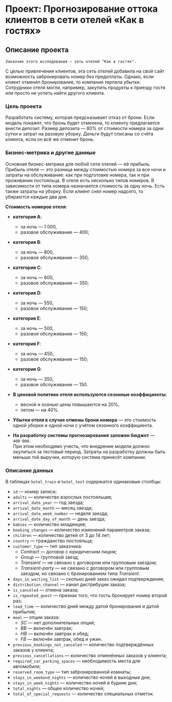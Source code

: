 # Проект: Прогнозирование оттока клиентов в сети отелей «Как в гостях»
## Описание проекта
    Заказчик этого исследования — сеть отелей "Как в гостях".
С целью привлечения клиентов, эта сеть отелей добавила на свой сайт возможность забронировать номер без предоплаты. Однако, если клиент отменял бронирование, то компания терпела убытки. Сотрудники отеля могли, например, закупить продукты к приезду гостя или просто не успеть найти другого клиента.

### Цель проекта
Разработать систему, которая предсказывает отказ от брони. Если модель покажет, что бронь будет отменена, то клиенту предлагается внести депозит. Размер депозита — 80% от стоимости номера за одни сутки и затрат на разовую уборку. Деньги будут списаны со счёта клиента, если он всё же отменит бронь.

### Бизнес-метрика и другие данные
Основная бизнес-метрика для любой сети отелей — её прибыль. \
Прибыль отеля — это разница между стоимостью номера за все ночи и затраты на обслуживание: как при подготовке номера, так и при проживании постояльца. В отеле есть несколько типов номеров. В зависимости от типа номера назначается стоимость за одну ночь. Есть также затраты на уборку. Если клиент снял номер надолго, то убираются каждые два дня.

**Стоимость номеров отеля:**
* **категория A**: 
    * за ночь — 1 000, 
    * разовое обслуживание — 400;
    
* **категория B**: 
    * за ночь — 800,
    * разовое обслуживание — 350;
* **категория C**: 
    * за ночь — 600, 
    * разовое обслуживание — 350;
* **категория D**: 
    * за ночь — 550, 
    * разовое обслуживание — 150;
* **категория E**: 
    * за ночь — 500, 
    * разовое обслуживание — 150;
* **категория F**: 
    * за ночь — 450, 
    * разовое обслуживание — 150;
* **категория G**: 
    * за ночь — 350,
    * разовое обслуживание — 150.

* **В ценовой политике отеля используются сезонные коэффициенты**: 
    * весной и осенью цены повышаются на 20%, 
    * летом — на 40%. 
* **Убытки отеля в случае отмены брони номера** — это стоимость одной уборки и одной ночи с учётом сезонного коэффициента. 
* **На разработку системы прогнозирования заложен бюджет** — `400'000`.\
При этом необходимо учесть, что внедрение модели должно окупиться за тестовый период. Затраты на разработку должны быть меньше той выручки, которую система принесёт компании.

### Описание данных
В таблицах `hotel_train` и `hotel_test` содержатся одинаковые столбцы:

* `id` — номер записи;
* `adults` — количество взрослых постояльцев;
* `arrival_date_year` — год заезда;
* `arrival_date_month` — месяц заезда;
* `arrival_date_week_number` — неделя заезда;
* `arrival_date_day_of_month` — день заезда;
* `babies` — количество младенцев;
* `booking_changes` — количество изменений параметров заказа;
* `children` — количество детей от 3 до 14 лет;
* `country` — гражданство постояльца;
* `customer_type` — тип заказчика:
   * *Contract* — договор с юридическим лицом;
   * *Group* — групповой заезд;
   * *Transient* — не связано с договором или групповым заездом;
   * *Transient-party* — не связано с договором или групповым заездом, но связано с бронированием типа *Transient*.
* `days_in_waiting_list` — сколько дней заказ ожидал подтверждения;
* `distribution_channel` — канал дистрибуции заказа;
* `is_canceled` — отмена заказа;
* `is_repeated_guest` — признак того, что гость бронирует номер второй раз;
* `lead_time` — количество дней между датой бронирования и датой прибытия;
* `meal` — опции заказа:
   * *SC* — нет дополнительных опций;
   * *BB* — включён завтрак;
   * *HB* — включён завтрак и обед;
   * *FB* — включён завтрак, обед и ужин.
* `previous_bookings_not_canceled` — количество подтверждённых заказов у клиента;
* `previous_cancellations` — количество отменённых заказов у клиента;
* `required_car_parking_spaces` — необходимость места для автомобиля;
* `reserved_room_type` — тип забронированной комнаты;
* `stays_in_weekend_nights` — количество ночей в выходные дни;
* `stays_in_week_nights` — количество ночей в будние дни;
* `total_nights` — общее количество ночей;
* `total_of_special_requests` — количество специальных отметок.